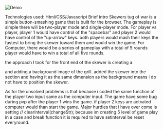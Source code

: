 ![Demo](/AppDemo.gif)

Technologies used: Html/CSS/Javascript
Brief intro
Skewers tug of war is a simple button-smashing game that is built for the browser. The gameplay is simple there will be two-player mode and single-player mode.
For player vs player, player 1 would have control of the "spacebar" and player 2 would have control of the "up-arrow" keys. both players would mash their keys the fastest to bring the skewer toward them and would win the game.
For Computer, there would be a series of gameplay with a total of 5 rounds player would have to win a total of all five rounds.

the approach I took for the front end of the skewer is creating a <section> and adding a background image of the grill. added the skewer into the section and having it as the same dimension as the background means I do not have to position the skewer.

As for the unsolved problems is that because i coded the same function of the player two input same as the computer input. The game have some bug during pvp after the player 1 wins the game. if player 2 keys are actvated computer would than start the game.
Major hurdles that i have over come is setting // clearInterval(changeStr);
because im creating 5 level of game play in a case and break function it is required to have setinterval be reset everyround.
